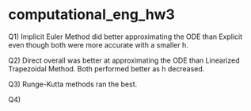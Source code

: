 # computational_eng_hw3

Q1) Implicit Euler Method did better approximating the ODE than Explicit even though both were more accurate with a smaller h.

Q2) Direct overall was better at approximating the ODE than Linearized Trapezoidal Method. Both performed better as h decreased.

Q3) Runge-Kutta methods ran the best.

Q4)
